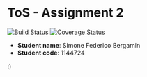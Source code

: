 # ToS - Assignment 2

[![Build Status](https://travis-ci.org/laocker96/assignment2-tos.svg?branch=master)](https://travis-ci.org/laocker96/assignment2-tos)
[![Coverage Status](https://coveralls.io/repos/github/laocker96/assignment2-tos/badge.svg?branch=master)](https://coveralls.io/github/laocker96/assignment2-tos?branch=master)

- **Student name**: Simone Federico Bergamin
- **Student code**: 1144724

:)

